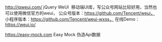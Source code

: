 http://jqweui.com/  jQuery WeUI  
移动端UI库，写公众号网站比较好用，当然也可以使用微信官方的weui，
公众号版本：https://github.com/Tencent/weui，
小程序版本：https://github.com/Tencent/weui-wxss，
在线Demo：https://weui.io/

https://easy-mock.com Easy Mock 伪造Api数据

